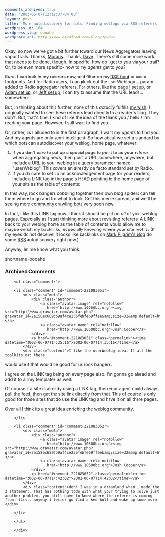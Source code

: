 ```yaml
---
comments_archived: true
date: '2002-06-07T12:19:37-04:00'
layout: post
title: 'More autodiscovery for bots: Finding weblogs via RSS referers'
wordpress_id: 164
wordpress_slug: oooahe
wordpress_url: http://www.decafbad.com/blog/?p=164
---
```

<p>Okay, so now we've got a bit further toward our News Aggregators leaving vapor trails.  Thanks, <a href="http://www.disobey.com/amphetadesk">Morbus</a>.  Thanks, <a href="http://radio.userland.com">Dave</a>.  There's still some more work that needs to be done, though.  In specific, how do I get to <i>you</i> via your trail?  Or, to be even more specific- how to my <i>agents</i> get to you?</p>
<p>Sure, I can look in my referers now, and filter on my <a href="http://www.decafbad.com/newslog.xml">RSS feed</a> to see a footprints.  And for Radio users, I can pluck out the userWeblog=... param added to Radio aggregator referers.  For others, like the page <a href="http://www.decafbad.com/thanks-for-feeding-me.phtml">I set up</a>, or <a href="http://ipwebdev.com/radio/ImReadingYourRSSFeed.php">Adam set up</a>, or <a href="http://radio.weblogs.com/0001018/xml.aggregator.html">Jeff set up</a>, I can try to assume that the URL leads... somewhere.</p>
<p>But, in thinking about this further, none of this <i>actually</i> fulfills <a href="http://www.decafbad.com/news_archives/000124.phtml">my wish</a>.  I originally wanted to see these referers lead directly to a reader's blog.  They don't.  But, that's fine: I kind of like the idea of the thank you / hello / I'm reading your page.  However, I still want to find you.</p>
<p>Or, rather, as I alluded to in the first paragraph, I want my <i>agents</i> to find you.  And my agents are only semi-intelligent.  So how about we set a standard by which bots can autodiscover your weblog, home page, whatever:<ol><li>If you don't care to put up a special page to point to as your referer when aggregating news, then point a URL somewhere, anywhere, but include a URL to your weblog in a query parameter named "userWeblog".  This covers an already de facto standard set by Radio.</li><li>If you <i>do</i> care to set up an acknowledgement page for your readers, include a LINK tag in the page's HEAD pointing to the home page of your site as the table of contents: <code><LINK HREF="http://www.decafbad.com" REL="contents"></code></li></ol>In this way, rock bangers cobbling together their own blog spiders can tell them where to go and for what to look.  Get this meme spread, and we'll be seeing <a href="http://diveintomark.org/archives/2002/06/02.html#social_networks_by_referrer">more community crawling bots</a> very soon now.</p>
<p>In fact, I like this LINK tag now.  I think it should be put on <i>all</i> of your weblog pages.  Especially as I start thinking more about revisiting referers: A LINK back to your weblog home as the table of contents would allow me to maybe enrich my backlinks, especially knowing where your site root is.  (If my eyes do not deceive, it looks like backlinks on <a href="http://www.diveintomark.org/">Mark Pilgrim's blog</a> do some <a href="http://www.decafbad.com/twiki/bin/view/Main/RSS">RSS</a> autodiscovery right now.)</p>
<p>Anyway, let me know what you think.</p>
<!--more-->
shortname=oooahe

<div id="comments" class="comments archived-comments">
            <h3>Archived Comments</h3>
            
        <ul class="comments">
            
        <li class="comment" id="comment-221083051">
            <div class="meta">
                <div class="author">
                    <a class="avatar image" rel="nofollow" 
                       href="http://www.10500bc.org"><img src="http://www.gravatar.com/avatar.php?gravatar_id=2a158ec6895b9af4ce255febfe69ffee&amp;size=32&amp;default=http://mediacdn.disqus.com/1320279820/images/noavatar32.png"/></a>
                    <a class="avatar name" rel="nofollow" 
                       href="http://www.10500bc.org">Josh Cooper</a>
                </div>
                <a href="#comment-221083051" class="permalink"><time datetime="2002-06-07T14:35:16">2002-06-07T14:35:16</time></a>
            </div>
            <div class="content">I like the userWeblog idea. If all the toolkits out there
would use it that would be good for us rock bangers.

I agree on the LINK tag being on every page also. I'm gonna
go ahead and add it to all my templates as well.

Of course if a site is already using a LINK tag, then your
agent could always pull the feed, then get the site link
directly from that. This of course is only good for those
sites that do use the LINK tag and have it on all there
pages.

Over all I think its a great idea enriching the weblog community.</div>
            
        </li>
    
        <li class="comment" id="comment-221083052">
            <div class="meta">
                <div class="author">
                    <a class="avatar image" rel="nofollow" 
                       href="http://www.10500bc.org"><img src="http://www.gravatar.com/avatar.php?gravatar_id=2a158ec6895b9af4ce255febfe69ffee&amp;size=32&amp;default=http://mediacdn.disqus.com/1320279820/images/noavatar32.png"/></a>
                    <a class="avatar name" rel="nofollow" 
                       href="http://www.10500bc.org">Josh Cooper</a>
                </div>
                <a href="#comment-221083052" class="permalink"><time datetime="2002-06-07T14:42:02">2002-06-07T14:42:02</time></a>
            </div>
            <div class="content">doh! I was in a dreamland when i made the 3 statement. That has nothing todo with what your trying to solve just another problem, you still have to know where the referer is coming from. first. Anyway I better go find a Red Bull and wake up some more.</div>
            
        </li>
    
        </ul>
    
        </div>
    